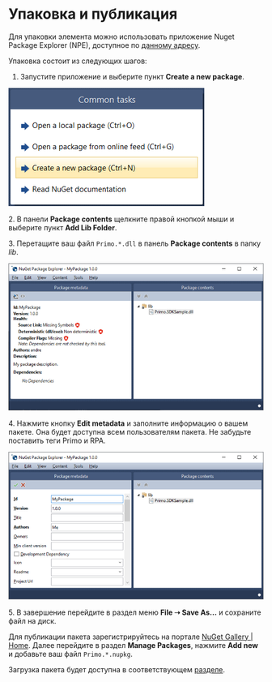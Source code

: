 # Упаковка и публикация

Для упаковки элемента можно использовать приложение Nuget Package Explorer (NPE), доступное по [данному адресу](https://github.com/NuGetPackageExplorer/NuGetPackageExplorer).

Упаковка состоит из следующих шагов:

1. Запустите приложение и выберите пункт **Create a new package**.

![](../../resources/ltools.sdk/windows/0-144.png)

2\. В панели **Package contents** щелкните правой кнопкой мыши и выберите пункт **Add Lib Folder**.

3\. Перетащите ваш файл `Primo.*.dll` в панель **Package contents** в папку *lib*.

![](../../resources/ltools.sdk/windows/1-120.png)

4\. Нажмите кнопку **Edit metadata** и заполните информацию о вашем пакете. Она будет доступна всем пользователям пакета. Не забудьте поставить теги Primo и RPA.

![](../../resources/ltools.sdk/windows/2-6.png)

5\. В завершение перейдите в раздел меню **File ➝ Save As…** и сохраните файл на диск.

Для публикации пакета зарегистрируйтесь на портале [NuGet Gallery | Home](https://www.nuget.org/). Далее перейдите в раздел **Manage Packages**, нажмите **Add new** и добавьте ваш файл `Primo.*.nupkg`. 

Загрузка пакета будет доступна в соответствующем [разделе](https://www.nuget.org/packages/manage/upload).
